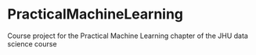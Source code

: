 # PracticalMachineLearning
Course project for the Practical Machine Learning chapter of the JHU data science course
